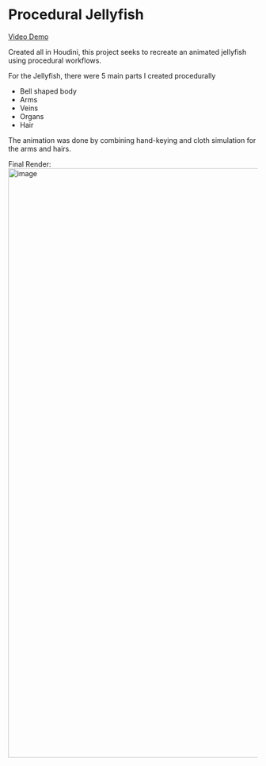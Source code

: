 # Procedural Jellyfish
<a href="[https://www.google.com/](https://youtu.be/d2GTRQGMLEA)" target="_blank">Video Demo</a>

Created all in Houdini, this project seeks to recreate an animated jellyfish using procedural workflows.

For the Jellyfish, there were 5 main parts I created procedurally
- Bell shaped body
- Arms
- Veins
- Organs
- Hair

The animation was done by combining hand-keying and cloth simulation for the arms and hairs.

Final Render:
<img width="1188" alt="image" src="https://github.com/xcupsilon/hw02-jellyfish/assets/50472308/2a337454-39b9-4744-9097-70462d8ef89a">
